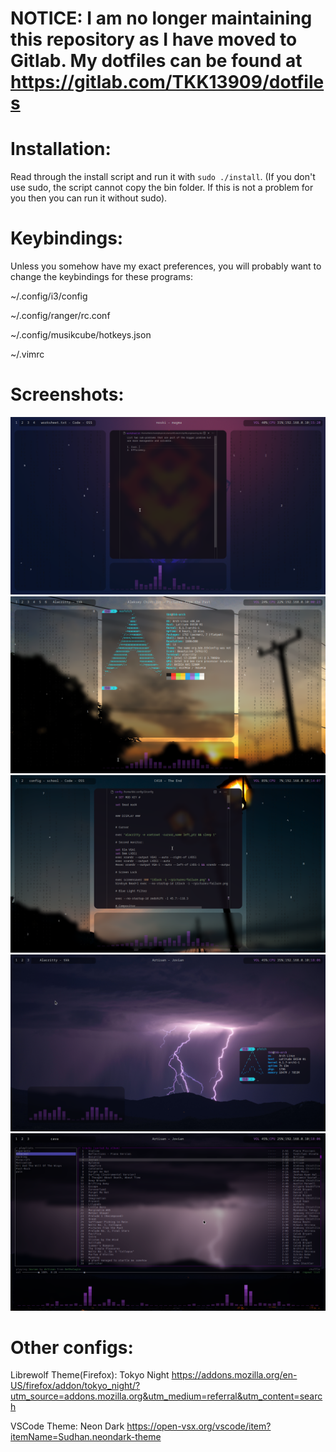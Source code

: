 # NOTICE: I am no longer maintaining this repository as I have moved to Gitlab. My dotfiles can be found at https://gitlab.com/TKK13909/dotfiles

# Installation:
Read through the install script and run it with `sudo ./install`. (If you don't use sudo, the script cannot copy the bin folder. If this is not a problem for you then you can run it without sudo). 

# Keybindings:
Unless you somehow have my exact preferences, you will probably want to change the keybindings for these programs: 

~/.config/i3/config

~/.config/ranger/rc.conf

~/.config/musikcube/hotkeys.json

~/.vimrc

# Screenshots:
![screenshot](./screens/screen1.png)
![screenshot](./screens/screen2.png)
![screenshot](./screens/screen3.png)
![screenshot](./screens/screen4.png)
![screenshot](./screens/screen5.png)

# Other configs:
Librewolf Theme(Firefox): Tokyo Night https://addons.mozilla.org/en-US/firefox/addon/tokyo_night/?utm_source=addons.mozilla.org&utm_medium=referral&utm_content=search

VSCode Theme: Neon Dark https://open-vsx.org/vscode/item?itemName=Sudhan.neondark-theme
